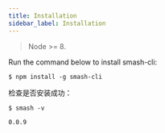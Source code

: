 ```yaml
---
title: Installation
sidebar_label: Installation
---
```


> Node >= 8.

Run the command below to install smash-cli:

```shell
$ npm install -g smash-cli
```

检查是否安装成功：

```shell
$ smash -v

0.0.9
```
